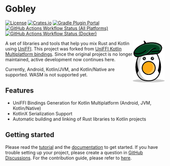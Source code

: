 # Gobley

[![License](https://img.shields.io/github/license/gobley/gobley)](https://github.com/gobley/gobley/blob/main/LICENSE)
[![Crates.io](https://img.shields.io/crates/v/gobley-uniffi-bindgen)](https://crates.io/crates/gobley-uniffi-bindgen)
[![Gradle Plugin Portal](https://img.shields.io/maven-central/v/dev.gobley.gradle/gobley-gradle)](https://central.sonatype.com/artifact/dev.gobley.gradle/gobley-gradle)
[![GitHub Actions Workflow Status (All Platforms)](https://img.shields.io/github/actions/workflow/status/gobley/gobley/pr-build-test.yml?branch=main&label=tests:%20Windows%20•%20macOS%20•%20Linux)](https://github.com/gobley/gobley/actions/workflows/pr-build-test.yml?query=branch%3Amain)
[![GitHub Actions Workflow Status (Docker)](https://img.shields.io/github/actions/workflow/status/gobley/gobley/pr-build-test-docker.yml?branch=main&label=tests:%20Docker)](https://github.com/gobley/gobley/actions/workflows/pr-build-test-docker.yml?query=branch%3Amain)

<img align="right" src=".idea/icon.svg" width="20%">

A set of libraries and tools that help you mix Rust and Kotlin
using [UniFFI](https://github.com/mozilla/uniffi-rs). This project was forked
from [UniFFI Kotlin Multiplatform bindings](https://gitlab.com/trixnity/uniffi-kotlin-multiplatform-bindings).
Since the original project is no longer maintained, active development now continues here.

Currently, Android, Kotlin/JVM, and Kotlin/Native are supported. WASM is not supported yet.

## Features

- UniFFI Bindings Generation for Kotlin Multiplatform (Android, JVM, Kotlin/Native)
- KotlinX Serialization Support
- Automatic building and linking of Rust libraries to Kotlin projects

## Getting started

Please read the [tutorial](https://gobley.dev/docs/tutorial) and
the [documentation](https://gobley.dev/docs) to get started. If you have trouble setting up your
project, please create a question
in [GitHub Discussions](https://github.com/gobley/gobley/discussions). For the contribution guide,
please refer to [here](./CONTRIBUTING.md).

